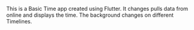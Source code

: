 This is a Basic Time app created using Flutter. It changes pulls data from online and displays the time. The background changes on different Timelines.
